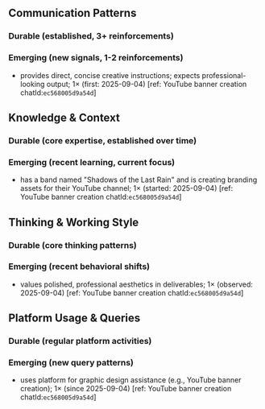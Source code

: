 ## Communication Patterns
### Durable (established, 3+ reinforcements)

### Emerging (new signals, 1-2 reinforcements)
- provides direct, concise creative instructions; expects professional-looking output; 1× (first: 2025-09-04) [ref: YouTube banner creation chatId:`ec568005d9a54d`]

## Knowledge & Context
### Durable (core expertise, established over time)

### Emerging (recent learning, current focus)  
- has a band named "Shadows of the Last Rain" and is creating branding assets for their YouTube channel; 1× (started: 2025-09-04) [ref: YouTube banner creation chatId:`ec568005d9a54d`]

## Thinking & Working Style
### Durable (core thinking patterns)

### Emerging (recent behavioral shifts)
- values polished, professional aesthetics in deliverables; 1× (observed: 2025-09-04) [ref: YouTube banner creation chatId:`ec568005d9a54d`]

## Platform Usage & Queries
### Durable (regular platform activities)

### Emerging (new query patterns)
- uses platform for graphic design assistance (e.g., YouTube banner creation); 1× (since 2025-09-04) [ref: YouTube banner creation chatId:`ec568005d9a54d`]